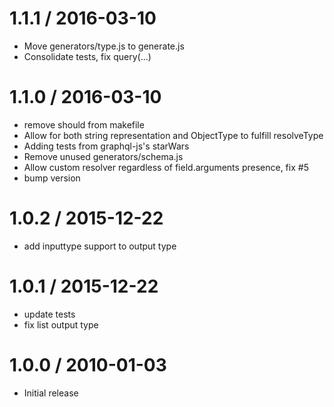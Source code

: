
1.1.1 / 2016-03-10
==================

  * Move generators/type.js to generate.js
  * Consolidate tests, fix query(...)

1.1.0 / 2016-03-10
==================

  * remove should from makefile
  * Allow for both string representation and ObjectType to fulfill resolveType
  * Adding tests from graphql-js's starWars
  * Remove unused generators/schema.js
  * Allow custom resolver regardless of field.arguments presence, fix #5
  * bump version

1.0.2 / 2015-12-22
==================

  * add inputtype support to output type

1.0.1 / 2015-12-22
==================

  * update tests
  * fix list output type

1.0.0 / 2010-01-03
==================

  * Initial release
